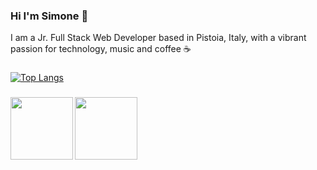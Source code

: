 ### Hi I'm Simone 👋

I am a Jr. Full Stack Web Developer based in Pistoia, Italy, with a vibrant passion for technology, music and coffee ☕ 

###
[![Top Langs](https://github-readme-stats.vercel.app/api/top-langs/?username=elmurie&langs_count=8&layout=compact)](https://github.com/elmurie/github-readme-stats)

###
<a href="https://www.linkedin.com/in/simone-morieri/"><img src="http://www.giorgionadali.com/storage/2019/05/Linkedin.png" align="left" width="100" ></a> <a mailto="elmurie@gmail.com"><img src="https://upload.wikimedia.org/wikipedia/commons/thumb/4/4e/Mail_%28iOS%29.svg/600px-Mail_%28iOS%29.svg.png" align="left" width="100" ></a>

